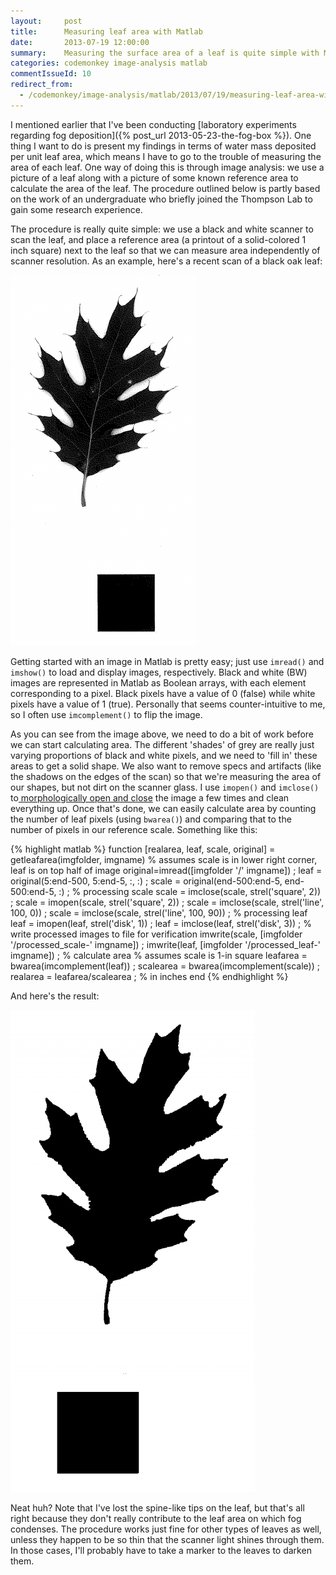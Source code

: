 ```yaml
---
layout:     post
title:      Measuring leaf area with Matlab
date:       2013-07-19 12:00:00
summary:    Measuring the surface area of a leaf is quite simple with Matlab.
categories: codemonkey image-analysis matlab
commentIssueId: 10
redirect_from:
  - /codemonkey/image-analysis/matlab/2013/07/19/measuring-leaf-area-with-matlab/
---
```


I mentioned earlier that I've been conducting [laboratory experiments regarding fog deposition]({% post_url 2013-05-23-the-fog-box %}). One thing I want to do is present my findings in terms of water mass deposited per unit leaf area, which means I have to go to the trouble of measuring the area of each leaf. One way of doing this is through image analysis: we use a picture of a leaf along with a picture of some known reference area to calculate the area of the leaf. The procedure outlined below is partly based on the work of an undergraduate who briefly joined the Thompson Lab to gain some research experience.

The procedure is really quite simple: we use a black and white scanner to scan the leaf, and place a reference area (a printout of a solid-colored 1 inch square) next to the leaf so that we can measure area independently of scanner resolution. As an example, here's a recent scan of a black oak leaf:

![scan of a black oak leaf](/images/2013-07-19-scanned-leaf.png)

Getting started with an image in Matlab is pretty easy; just use `imread()` and `imshow()` to load and display images, respectively. Black and white (BW) images are represented in Matlab as Boolean arrays, with each element corresponding to a pixel. Black pixels have a value of 0 (false) while white pixels have a value of 1 (true). Personally that seems counter-intuitive to me, so I often use `imcomplement()` to flip the image.

As you can see from the image above, we need to do a bit of work before we can start calculating area. The different 'shades' of grey are really just varying proportions of black and white pixels, and we need to 'fill in' these areas to get a solid shape. We also want to remove specs and artifacts (like the shadows on the edges of the scan) so that we're measuring the area of our shapes, but not dirt on the scanner glass. I use `imopen()` and `imclose()` to<a href="http://www.dspguide.com/ch25/4.htm"> morphologically open and close</a> the image a few times and clean everything up. Once that's done, we can easily calculate area by counting the number of leaf pixels (using `bwarea()`) and comparing that to the number of pixels in our reference scale. Something like this:

{% highlight matlab %}
function [realarea, leaf, scale, original] = getleafarea(imgfolder, imgname)
    % assumes scale is in lower right corner, leaf is on top half of image
    original=imread([imgfolder '/' imgname]) ;
    leaf = original(5:end-500, 5:end-5, :, :) ;
    scale = original(end-500:end-5, end-500:end-5, :) ;
    % processing scale
    scale = imclose(scale, strel('square', 2)) ;
    scale = imopen(scale, strel('square', 2)) ;
    scale = imclose(scale, strel('line', 100, 0)) ;
    scale = imclose(scale, strel('line', 100, 90)) ;
    % processing leaf
    leaf = imopen(leaf, strel('disk', 1)) ;
    leaf = imclose(leaf, strel('disk', 3)) ;
    % write processed images to file for verification
    imwrite(scale, [imgfolder '/processed_scale-' imgname]) ;
    imwrite(leaf, [imgfolder '/processed_leaf-' imgname]) ;
    % calculate area
    % assumes scale is 1-in square
    leafarea = bwarea(imcomplement(leaf)) ;
    scalearea = bwarea(imcomplement(scale)) ;
    realarea = leafarea/scalearea ; % in inches
end
{% endhighlight %}

And here's the result:

![black oak leaf image after processing](/images/2013-07-19-processed-leaf.png)

Neat huh? Note that I've lost the spine-like tips on the leaf, but that's all right because they don't really contribute to the leaf area on which fog condenses. The procedure works just fine for other types of leaves as well, unless they happen to be so thin that the scanner light shines through them. In those cases, I'll probably have to take a marker to the leaves to darken them.